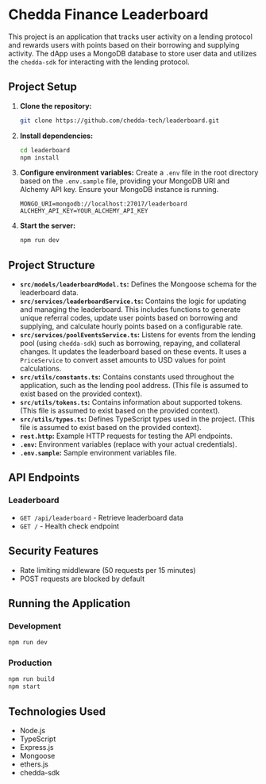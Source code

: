 # Chedda Finance Leaderboard

This project is an application that tracks user activity on a lending protocol and rewards users with points based on their borrowing and supplying activity. The dApp uses a MongoDB database to store user data and utilizes the `chedda-sdk` for interacting with the lending protocol.

## Project Setup

1. **Clone the repository:**

   ```bash
   git clone https://github.com/chedda-tech/leaderboard.git
   ```

2. **Install dependencies:**

   ```bash
   cd leaderboard
   npm install
   ```

3. **Configure environment variables:** Create a `.env` file in the root directory based on the `.env.sample` file, providing your MongoDB URI and Alchemy API key. Ensure your MongoDB instance is running.

   ```
   MONGO_URI=mongodb://localhost:27017/leaderboard
   ALCHEMY_API_KEY=YOUR_ALCHEMY_API_KEY
   ```

4. **Start the server:**
   ```bash
   npm run dev
   ```

## Project Structure

- **`src/models/leaderboardModel.ts`:** Defines the Mongoose schema for the leaderboard data.
- **`src/services/leaderboardService.ts`:** Contains the logic for updating and managing the leaderboard. This includes functions to generate unique referral codes, update user points based on borrowing and supplying, and calculate hourly points based on a configurable rate.
- **`src/services/poolEventsService.ts`:** Listens for events from the lending pool (using `chedda-sdk`) such as borrowing, repaying, and collateral changes. It updates the leaderboard based on these events. It uses a `PriceService` to convert asset amounts to USD values for point calculations.
- **`src/utils/constants.ts`:** Contains constants used throughout the application, such as the lending pool address. (This file is assumed to exist based on the provided context).
- **`src/utils/tokens.ts`:** Contains information about supported tokens. (This file is assumed to exist based on the provided context).
- **`src/utils/types.ts`:** Defines TypeScript types used in the project. (This file is assumed to exist based on the provided context).
- **`rest.http`:** Example HTTP requests for testing the API endpoints.
- **`.env`:** Environment variables (replace with your actual credentials).
- **`.env.sample`:** Sample environment variables file.

## API Endpoints

### Leaderboard

- `GET /api/leaderboard` - Retrieve leaderboard data
- `GET /` - Health check endpoint

## Security Features

- Rate limiting middleware (50 requests per 15 minutes)
- POST requests are blocked by default

## Running the Application

### Development

```bash
npm run dev
```

### Production

```bash
npm run build
npm start
```

## Technologies Used

- Node.js
- TypeScript
- Express.js
- Mongoose
- ethers.js
- chedda-sdk
